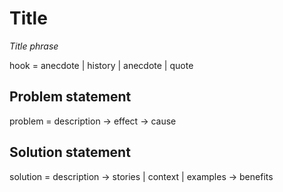 # Title
*Title phrase*

hook = anecdote | history | anecdote | quote

## Problem statement

problem = description -> effect -> cause

## Solution statement

solution = description -> stories | context | examples -> benefits

